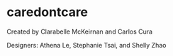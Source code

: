 # caredontcare

Created by Clarabelle McKeirnan and Carlos Cura

Designers: Athena Le, Stephanie Tsai, and Shelly Zhao

